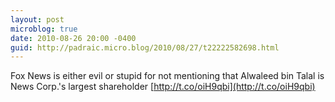 ```yaml
---
layout: post
microblog: true
date: 2010-08-26 20:00 -0400
guid: http://padraic.micro.blog/2010/08/27/t22222582698.html
---
```

Fox News is either evil or stupid for not mentioning that Alwaleed bin Talal is News Corp.'s largest shareholder [http://t.co/oiH9qbi](http://t.co/oiH9qbi)
